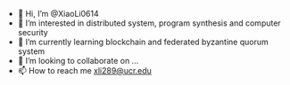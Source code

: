- 👋 Hi, I’m @XiaoLi0614
- 👀 I’m interested in distributed system, program synthesis and computer security
- 🌱 I’m currently learning blockchain and federated byzantine quorum system
- 💞️ I’m looking to collaborate on ...
- 📫 How to reach me xli289@ucr.edu

<!---
XiaoLi0614/XiaoLi0614 is a ✨ special ✨ repository because its `README.md` (this file) appears on your GitHub profile.
You can click the Preview link to take a look at your changes.
--->
